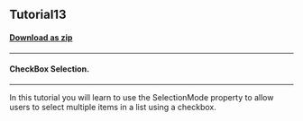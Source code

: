 ## Tutorial13
#### [Download as zip](https://grapecity.github.io/DownGit/#/home?url=https://github.com/GrapeCity/ComponentOne-WinForms-Samples/tree/master/NetFramework\List\VB\Tutorials\Tutorial13)
____
#### CheckBox Selection.
____
In this tutorial you will learn to use the SelectionMode property to allow users to select multiple items in a list using a checkbox. 











